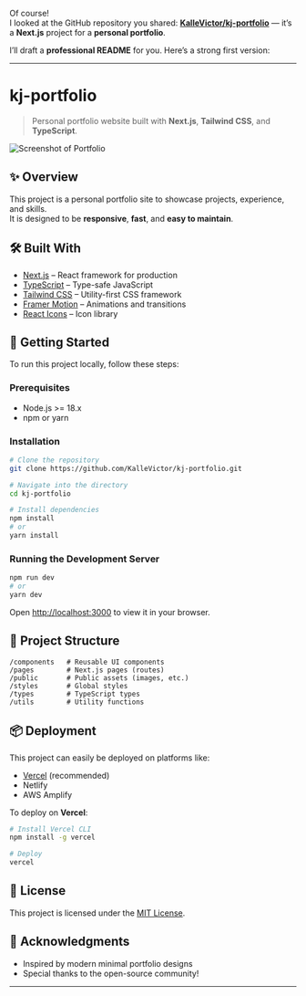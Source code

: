 Of course!  
I looked at the GitHub repository you shared: **[KalleVictor/kj-portfolio](https://github.com/KalleVictor/kj-portfolio)** — it’s a **Next.js** project for a **personal portfolio**.

I’ll draft a **professional README** for you. Here’s a strong first version:

---

# kj-portfolio

> Personal portfolio website built with **Next.js**, **Tailwind CSS**, and **TypeScript**.

![Screenshot of Portfolio](your-screenshot-url-here) <!-- optional: you can add a screenshot if you want -->

## ✨ Overview

This project is a personal portfolio site to showcase projects, experience, and skills.  
It is designed to be **responsive**, **fast**, and **easy to maintain**.

## 🛠 Built With

- [Next.js](https://nextjs.org/) – React framework for production
- [TypeScript](https://www.typescriptlang.org/) – Type-safe JavaScript
- [Tailwind CSS](https://tailwindcss.com/) – Utility-first CSS framework
- [Framer Motion](https://www.framer.com/motion/) – Animations and transitions
- [React Icons](https://react-icons.github.io/react-icons/) – Icon library

## 🚀 Getting Started

To run this project locally, follow these steps:

### Prerequisites

- Node.js >= 18.x
- npm or yarn

### Installation

```bash
# Clone the repository
git clone https://github.com/KalleVictor/kj-portfolio.git

# Navigate into the directory
cd kj-portfolio

# Install dependencies
npm install
# or
yarn install
```

### Running the Development Server

```bash
npm run dev
# or
yarn dev
```

Open [http://localhost:3000](http://localhost:3000) to view it in your browser.

## 🧩 Project Structure

```
/components   # Reusable UI components
/pages        # Next.js pages (routes)
/public       # Public assets (images, etc.)
/styles       # Global styles
/types        # TypeScript types
/utils        # Utility functions
```

## 📦 Deployment

This project can easily be deployed on platforms like:

- [Vercel](https://vercel.com/) (recommended)
- Netlify
- AWS Amplify

To deploy on **Vercel**:

```bash
# Install Vercel CLI
npm install -g vercel

# Deploy
vercel
```

## 📄 License

This project is licensed under the [MIT License](LICENSE).

## 🙌 Acknowledgments

- Inspired by modern minimal portfolio designs
- Special thanks to the open-source community!

---
